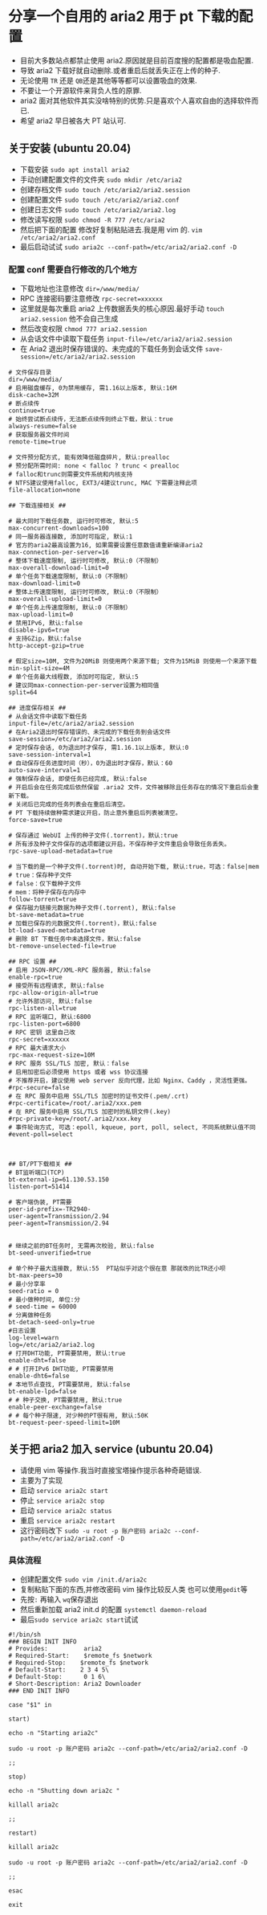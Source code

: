 # 分享一个自用的 aria2 用于 pt 下载的配置

- 目前大多数站点都禁止使用 aria2.原因就是目前百度搜的配置都是吸血配置.
- 导致 aria2 下载好就自动删除.或者重启后就丢失正在上传的种子.
- 无论使用 `TR` 还是 `QB`还是其他等等都可以设置吸血的效果.
- 不要让一个开源软件来背负人性的原罪.
- aria2 面对其他软件其实没啥特别的优势.只是喜欢个人喜欢自由的选择软件而已.
- 希望 aria2 早日被各大 PT 站认可.

## 关于安装 (ubuntu 20.04)

- 下载安装 `sudo apt install aria2`
- 手动创建配置文件的文件夹 `sudo mkdir /etc/aria2`
- 创建存档文件 `sudo touch /etc/aria2/aria2.session`
- 创建配置文件 `sudo touch /etc/aria2/aria2.conf`
- 创建日志文件 `sudo touch /etc/aria2/aria2.log`
- 修改读写权限 `sudo chmod -R 777 /etc/aria2`
- 然后把下面的配置 修改好复制粘贴进去.我是用 vim 的. `vim /etc/aria2/aria2.conf`
- 最后启动试试 `sudo aria2c --conf-path=/etc/aria2/aria2.conf -D`

### 配置 conf 需要自行修改的几个地方

- 下载地址也注意修改 `dir=/www/media/`
- RPC 连接密码要注意修改 `rpc-secret=xxxxxx`
- 这里就是每次重启 aria2 上传数据丢失的核心原因.最好手动 `touch aria2.session` 他不会自己生成
- 然后改变权限 `chmod 777 aria2.session`
- 从会话文件中读取下载任务 `input-file=/etc/aria2/aria2.session`
- 在 Aria2 退出时保存错误的、未完成的下载任务到会话文件 `save-session=/etc/aria2/aria2.session`

```
# 文件保存目录
dir=/www/media/
# 启用磁盘缓存, 0为禁用缓存, 需1.16以上版本, 默认:16M
disk-cache=32M
# 断点续传
continue=true
# 始终尝试断点续传，无法断点续传则终止下载，默认：true
always-resume=false
# 获取服务器文件时间
remote-time=true

# 文件预分配方式, 能有效降低磁盘碎片, 默认:prealloc
# 预分配所需时间: none < falloc ? trunc < prealloc
# falloc和trunc则需要文件系统和内核支持
# NTFS建议使用falloc, EXT3/4建议trunc, MAC 下需要注释此项
file-allocation=none

## 下载连接相关 ##

# 最大同时下载任务数, 运行时可修改, 默认:5
max-concurrent-downloads=100
# 同一服务器连接数, 添加时可指定, 默认:1
# 官方的aria2最高设置为16, 如果需要设置任意数值请重新编译aria2
max-connection-per-server=16
# 整体下载速度限制, 运行时可修改, 默认:0（不限制）
max-overall-download-limit=0
# 单个任务下载速度限制, 默认:0（不限制）
max-download-limit=0
# 整体上传速度限制, 运行时可修改, 默认:0（不限制）
max-overall-upload-limit=0
# 单个任务上传速度限制, 默认:0（不限制）
max-upload-limit=0
# 禁用IPv6, 默认:false
disable-ipv6=true
# 支持GZip，默认:false
http-accept-gzip=true

# 假定size=10M, 文件为20MiB 则使用两个来源下载; 文件为15MiB 则使用一个来源下载
min-split-size=4M
# 单个任务最大线程数, 添加时可指定, 默认:5
# 建议同max-connection-per-server设置为相同值
split=64

## 进度保存相关 ##
# 从会话文件中读取下载任务
input-file=/etc/aria2/aria2.session
# 在Aria2退出时保存错误的、未完成的下载任务到会话文件
save-session=/etc/aria2/aria2.session
# 定时保存会话, 0为退出时才保存, 需1.16.1以上版本, 默认:0
save-session-interval=1
# 自动保存任务进度时间（秒），0为退出时才保存，默认：60
auto-save-interval=1
# 强制保存会话, 即使任务已经完成, 默认:false
# 开启后会在任务完成后依然保留 .aria2 文件，文件被移除且任务存在的情况下重启后会重新下载。
# 关闭后已完成的任务列表会在重启后清空。
# PT 下载持续做种需求建议开启，防止意外重启后列表被清空。
force-save=true

# 保存通过 WebUI 上传的种子文件(.torrent)，默认:true
# 所有涉及种子文件保存的选项都建议开启，不保存种子文件重启会导致任务丢失。
rpc-save-upload-metadata=true

# 当下载的是一个种子文件(.torrent)时, 自动开始下载, 默认:true，可选：false|mem
# true：保存种子文件
# false：仅下载种子文件
# mem：将种子保存在内存中
follow-torrent=true
# 保存磁力链接元数据为种子文件(.torrent), 默认:false
bt-save-metadata=true
# 加载已保存的元数据文件(.torrent)，默认:false
bt-load-saved-metadata=true
# 删除 BT 下载任务中未选择文件，默认:false
bt-remove-unselected-file=true

## RPC 设置 ##
# 启用 JSON-RPC/XML-RPC 服务器, 默认:false
enable-rpc=true
# 接受所有远程请求, 默认:false
rpc-allow-origin-all=true
# 允许外部访问, 默认:false
rpc-listen-all=true
# RPC 监听端口, 默认:6800
rpc-listen-port=6800
# RPC 密钥 这里自己改
rpc-secret=xxxxxx
# RPC 最大请求大小
rpc-max-request-size=10M
# RPC 服务 SSL/TLS 加密, 默认：false
# 启用加密后必须使用 https 或者 wss 协议连接
# 不推荐开启，建议使用 web server 反向代理，比如 Nginx、Caddy ，灵活性更强。
#rpc-secure=false
# 在 RPC 服务中启用 SSL/TLS 加密时的证书文件(.pem/.crt)
#rpc-certificate=/root/.aria2/xxx.pem
# 在 RPC 服务中启用 SSL/TLS 加密时的私钥文件(.key)
#rpc-private-key=/root/.aria2/xxx.key
# 事件轮询方式, 可选：epoll, kqueue, port, poll, select, 不同系统默认值不同
#event-poll=select



## BT/PT下载相关 ##
# BT监听端口(TCP)
bt-external-ip=61.130.53.150
listen-port=51414

# 客户端伪装, PT需要
peer-id-prefix=-TR2940-
user-agent=Transmission/2.94
peer-agent=Transmission/2.94


# 继续之前的BT任务时, 无需再次校验, 默认:false
bt-seed-unverified=true

# 单个种子最大连接数, 默认:55  PT站似乎对这个很在意 那就改的比TR还小呗
bt-max-peers=30
# 最小分享率
seed-ratio = 0
# 最小做种时间, 单位:分
# seed-time = 60000
# 分离做种任务
bt-detach-seed-only=true
#日志设置
log-level=warn
log=/etc/aria2/aria2.log
# 打开DHT功能, PT需要禁用, 默认:true
enable-dht=false
# # 打开IPv6 DHT功能, PT需要禁用
enable-dht6=false
# 本地节点查找, PT需要禁用, 默认:false
bt-enable-lpd=false
# # 种子交换, PT需要禁用, 默认:true
enable-peer-exchange=false
# # 每个种子限速, 对少种的PT很有用, 默认:50K
bt-request-peer-speed-limit=10M
```

## 关于把 aria2 加入 service (ubuntu 20.04)

- 请使用 vim 等操作.我当时直接宝塔操作提示各种奇葩错误.
- 主要为了实现
- 启动 `service aria2c start`
- 停止 `service aria2c stop`
- 启动 `service aria2c status`
- 重启 `service aria2c restart`
- 这行密码改下 `sudo -u root -p 账户密码 aria2c --conf-path=/etc/aria2/aria2.conf -D`

### 具体流程

- 创建配置文件 `sudo vim /init.d/aria2c`
- 复制粘贴下面的东西,并修改密码 vim 操作比较反人类 也可以使用`gedit`等
- 先按`:` 再输入 `wq`保存退出
- 然后重新加载 aria2 init.d 的配置 `systemctl daemon-reload`
- 最后`sudo service aria2c start`试试

```
#!/bin/sh
### BEGIN INIT INFO
# Provides:          aria2
# Required-Start:    $remote_fs $network
# Required-Stop:    $remote_fs $network
# Default-Start:    2 3 4 5\
# Default-Stop:      0 1 6\
# Short-Description: Aria2 Downloader
### END INIT INFO

case "$1" in

start)

echo -n "Starting aria2c"

sudo -u root -p 账户密码 aria2c --conf-path=/etc/aria2/aria2.conf -D

;;

stop)

echo -n "Shutting down aria2c "

killall aria2c

;;

restart)

killall aria2c

sudo -u root -p 账户密码 aria2c --conf-path=/etc/aria2/aria2.conf -D

;;

esac

exit
```
